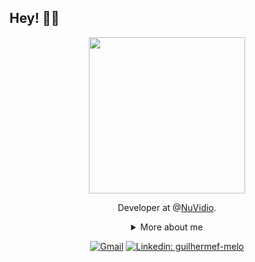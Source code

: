## Hey! 🤜🤛

<div align="center">
  
<img height="250" src="https://c.tenor.com/_LOm-JCkWncAAAAi/alienpls.gif?" />

Developer at @[NuVidio](https://nuvidio.com.br/).

<details>
  <summary> More about me</summary>
<div align="left">
 
``` js
const jguigo = {
    personal: {
        fullName: 'Guilherme Melo',
        birthDate: '1994-10-02',
        pronouns: 'he' | 'him',
        interests: ['games', 'anime' 'language learning'],
    },
    technical: {
      technologies: {
        frontEnd: {
          JavaScript: ['Vanilla JS', 'TypeScript', 'React'],
          HTML: ['HTML5'],
          CSS: ['CSS Modules', 'Bootstrap'],
        },
        backEnd: {
          TypeScript: ['Node.js', 'Express'],
          Go: ['Go'],
        },
        Database: ['MongoDB'],
    },
  }
}
```
  </div>
</details>

[![Gmail](https://img.shields.io/twitter/url?label=email&logo=gmail&style=social&url=http%3A%2F%2Fmailto%3Ajguilhermefmelo21%40gmail.com)](mailto:jguilhermefmelo21@gmail.com)
[![Linkedin: guilhermef-melo](https://img.shields.io/badge/-LinkedIn-blue?style=flat-square&logo=Linkedin&logoColor=white&link=https://www.linkedin.com/in/guilhermef-melo/)](https://www.linkedin.com/in/guilhermef-melo/)
</div>
